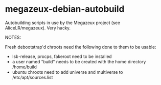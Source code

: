 # megazeux-debian-autobuild
Autobuilding scripts in use by the Megazeux project (see AliceLR/megazeux). Very hacky.


NOTES:

Fresh debootstrap'd chroots need the following done to them to be usable:

* lsb-release, procps, fakeroot need to be installed
* a user named "build" needs to be created with the home directory /home/build
* ubuntu chroots need to add universe and multiverse to /etc/apt/sources.list
